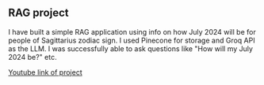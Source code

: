 ## RAG project

I have built a simple RAG application using info on how July 2024 will be for people of Sagittarius zodiac sign. I used Pinecone for storage and Groq API as the LLM. I was successfully able to ask questions like "How will my July 2024 be?" etc.

[Youtube link of project](https://medium.com/credera-engineering/build-a-simple-rag-chatbot-with-langchain-b96b233e1b2a)